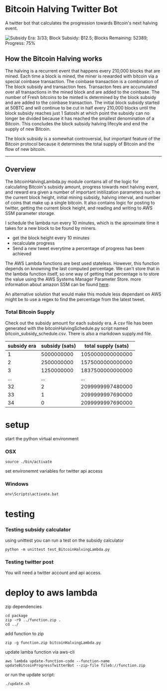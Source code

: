 # Bitcoin Halving Twitter Bot

A twitter bot that calculates the progression towards Bitcoin's next halving event.

![Subsidy Era: 3/33; Block Subsidy: ₿12.5; Blocks Remaining: 52389; Progress: 75%](https://gentrydemchak-portfolio-content.s3.amazonaws.com/bitcoin-progress.png)

## How the Bitcoin Halving works

The halving is a recurrent event that happens every 210,000 blocks that are mined. Each time a block is mined, the miner is rewarded with bitcoin via a special coinbase transaction. The coinbase transaction is a combination of The block subsidy and transaction fees. Transacton fees are accumulated over all transactions in the mined block and are added to the coinbase. The number of Fresh bitcoins to be minted is determined by the block subsidy and are added to the coinbase transaction. The initial block subsidy started at 50BTC and will continue to be cut in half every 210,000 blocks until the block subsidy reaches just 1 Satoshi at which point the subsidy can no longer be divided because it has reached the smallest denomination of a Bitcoin. This concludes the block subsidy halving lifecyle and end the supply of new Bitcoin. 

The block subsidy is a somewhat controversial, but important feature of the Bitcoin protocol because it determines the total supply of Bitcoin and the flow of new bitcoin.

---

## Overview

The bitcoinHalvingLambda.py module contains all of the logic for calculating Bitcoin's subsidy amount, progress towards next halving event, and reward era given a number of important initilization parameters such as the current block height, initial mining subsidy, halving interval, and number of coins that make up a single bitcoin. It also contains logic for posting to twitter, getting the current block height, and reading and writing to AWS SSM parameter storage.

I schedule the lambda run every 10 minutes, which is the aproximate time it takes for a new block to be found by miners.

* get the block height every 10 minutes
* recalculate progress
* Send a new tweet everytime a percentage of progress has been achieved

The AWS Lambda functions are best used stateless. However, this function depends on knowning the last computed percentage. We can't store that in the lambda function itself, so one way of getting that percentage is to store the value using the AWS Systems Manager Parameter Store.
more information about amazon SSM can be found [here](https://docs.aws.amazon.com/systems-manager/latest/userguide/ssm-agent.html).

An alternative solution that would make this module less dependant on AWS might be to use a regex to find the percentage from the latest tweet.


### Total Bitcoin Supply
Check out the subsidy amount for each subsidy era. A csv file has been generated with the bitcoinHalvingSchedule.py script named bitcoin_subsidy_schedule.csv. There is also a markdown supply.md file.

| subsidy era | subsidy (sats) | total supply (sats) |
|-------------|----------------|---------------------|
|1            | 5000000000     | 1050000000000000
|2            | 2500000000     | 1575000000000000
|3            | 1250000000     | 1837500000000000
|...          |...             |...
|32           | 2              | 2099999997480000
|33           | 1              | 2099999997690000
|34           | 0              | 2099999997690000


# setup
start the python virtual environment

### OSX
```
source ./bin/activate
```
set environemnt variables for twitter api access

### Windows
```
env\Scripts\activate.bat
```

# testing

### Testing subsidy calculator
using unittest you can run a test on the subsidy calculator

```
python -m unittest test_BitcoinHalvingLambda.py
```
### Testing twitter post
You will need a twitter account and api access.

# deploy to aws lambda
zip dependencies

```
cd package
zip -r9 ../function.zip .
cd ../
```

add function to zip

```
zip -g function.zip bitcoinHalvingLambda.py
```

update lamba function via aws-cli

```
aws lambda update-function-code --function-name updateBitcoinProgressTwitterBot --zip-file fileb://function.zip
```

or run the update script: 
```
./update.sh
```







